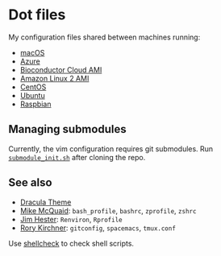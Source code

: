 # Dot files

My configuration files shared between machines running:

- [macOS](https://www.apple.com/macos/)
- [Azure](https://azure.microsoft.com/)
- [Bioconductor Cloud AMI](https://www.bioconductor.org/help/bioconductor-cloud-ami/)
- [Amazon Linux 2 AMI](https://aws.amazon.com/amazon-linux-2/)
- [CentOS](https://www.centos.org/)
- [Ubuntu](https://www.ubuntu.com/)
- [Raspbian](https://www.raspbian.org/)

## Managing submodules

Currently, the vim configuration requires git submodules.
Run [`submodule_init.sh`](submodule_init.sh) after cloning the repo.

## See also

- [Dracula Theme](https://draculatheme.com/)
- [Mike McQuaid](https://github.com/MikeMcQuaid/dotfiles):
  `bash_profile`, `bashrc`, `zprofile`, `zshrc`
- [Jim Hester](https://github.com/jimhester/dotfiles):
  `Renviron`, `Rprofile`
- [Rory Kirchner](https://github.com/roryk/dotfiles):
  `gitconfig`, `spacemacs`, `tmux.conf`

Use [shellcheck](https://www.shellcheck.net/) to check shell scripts.
